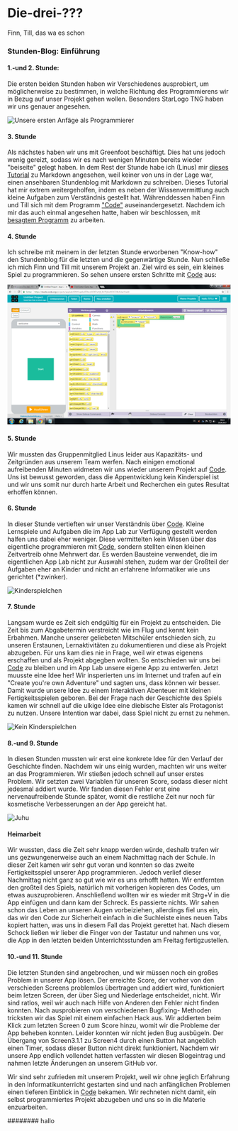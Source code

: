 # Die-drei-???
Finn, Till, das wa es schon

### Stunden-Blog: Einführung

#### 1.-und 2. Stunde:

Die ersten beiden Stunden haben wir Verschiedenes ausprobiert, um möglicherweise zu bestimmen, in welche Richtung des Programmierens wir in Bezug auf unser Projekt gehen wollen. Besonders StarLogo TNG haben wir uns genauer angesehen. 

![Unsere ersten Anfäge als Programmierer](https://github.com/tillcassens/Die-drei-/blob/master/bilder/Sc.%20Starlogo%20Anf%C3%A4nge.jpg)
 
 #### 3. Stunde
 
Als nächstes haben wir uns mit Greenfoot beschäftigt. Dies hat uns jedoch wenig gereizt, sodass wir es nach wenigen Minuten bereits wieder "beiseite" gelegt haben.
In dem Rest der Stunde habe ich (Linus) mir [dieses Tutorial](https://www.markdowntutorial.com/lesson/7/) zu Markdown angesehen, weil keiner von uns in der Lage war, einen ansehbaren Stundenblog mit Markdown zu schreiben. Dieses Tutorial hat mir extrem weitergeholfen, indem es neben der Wissenvermittlung auch kleine Aufgaben zum Verständnis gestellt hat. 
Währenddessen haben Finn und Till sich mit dem Programm ["Code"][Code] auseinandergesetzt. 
Nachdem ich mir das auch einmal angesehen hatte, haben wir beschlossen, mit [besagtem Programm][Code] zu arbeiten.

[Code]: https://code.org/

#### 4. Stunde

Ich schreibe mit meinem in der letzten Stunde erworbenen "Know-how" den Stundenblog für die letzten und die gegenwärtige Stunde.
Nun schließe ich mich Finn und Till mit unserem Projekt an. Ziel wird es sein, ein kleines Spiel zu programmieren.
So sehen unsere ersten Schritte mit [Code][Code] aus:

![Erste Schritte mit Code](https://github.com/tillcassens/Die-drei-/blob/master/bilder/code1.png)

#### 5. Stunde

Wir mussten das Gruppenmitglied Linus leider aus Kapazitäts- und Zeitgründen aus unserem Team werfen. Nach einigen emotional aufreibenden Minuten widmeten wir uns wieder unserem Projekt auf [Code][Code]. Uns ist bewusst geworden, dass die Appentwicklung kein Kinderspiel ist und wir uns somit nur durch harte Arbeit und Recherchen ein gutes Resultat erhoffen können.

#### 6. Stunde

In dieser Stunde vertieften wir unser Verständnis über [Code][Code]. Kleine Lernspiele und Aufgaben die im App Lab zur Verfügung gestellt werden halfen uns dabei eher weniger. Diese vermittelten kein Wissen über das eigentliche programmieren mit [Code][Code], sondern stellten einen kleinen Zeitvertreib ohne Mehrwert dar. Es werden Bausteine verwendet, die im eigentlichen App Lab nicht zur Auswahl stehen, zudem war der Großteil der Aufgaben eher an Kinder und nicht an erfahrene Informatiker wie uns gerichtet (*zwinker). 

![Kinderspielchen](https://github.com/tillcassens/Die-zwei/blob/master/bilder/App%20Lab%20Kinderspielchen.png)

#### 7. Stunde

Langsam wurde es Zeit sich endgültig für ein Projekt zu entscheiden. Die Zeit bis zum Abgabetermin verstreicht wie im Flug und kennt kein Erbahmen. Manche unserer geliebeten Mitschüler entschieden sich, zu unseren Erstaunen, Lernaktivitäten zu dokumentieren und diese als Projekt abzugeben. Für uns kam dies nie in Frage, weil wir etwas eigenens erschaffen und als Projekt abgegben wollten. So entschieden wir uns bei [Code][Code] zu bleiben und im App Lab unsere eigene App zu entwerfen. Jetzt muusste eine Idee her! Wir insperierten uns im Internet und trafen auf ein "Create you're own Adventure" und sagten uns, dass können wir besser. Damit wurde unsere Idee zu einem Interaktiven Abenteuer mit kleinen Fertigkeitsspielen geboren. Bei der Frage nach der Geschichte des Spiels kamen wir schnell auf die ulkige Idee eine diebische Elster als Protagonist zu nutzen. Unsere Intention war dabei, dass Spiel nicht zu ernst zu nehmen.

![Kein Kinderspielchen](https://github.com/tillcassens/Die-zwei/blob/master/bilder/Kein%20Kinderspielchen.png)

#### 8.-und 9. Stunde

In diesen Stunden mussten wir erst eine konkrete Idee für den Verlauf der Geschichte finden. Nachdem wir uns einig wurden, machten wir uns weiter an das Programmieren. Wir stießen jedoch schnell auf unser erstes Problem. Wir setzten zwei Variablen für unseren Score, sodass dieser nicht jedesmal addiert wurde. Wir fanden diesen Fehler erst eine nervenaufreibende Stunde später, womit die restliche Zeit nur noch für kosmetische Verbesserungen an der App gereicht hat.

![Juhu](https://github.com/tillcassens/Die-zwei/blob/master/bilder/Juhh.png)

#### Heimarbeit

Wir wussten, dass die Zeit sehr knapp werden würde, deshalb trafen wir uns gezwungenerweise auch an einem Nachmittag nach der Schule. In dieser Zeit kamen wir sehr gut voran und konnten so das zweite Fertigkeitsspiel unserer App programmieren. Jedoch verlief dieser Nachmittag nicht ganz so gut wie wir es uns erhofft hatten. Wir entfernten den großteil des Spiels, natürlich mit vorherigen kopieren des Codes, um etwas auszuprobieren. Anschließend wollten wir es wieder mit Strg+V in die App einfügen und dann kam der Schreck. Es passierte nichts. Wir sahen schon das Leben an unseren Augen vorbeiziehen, allerdings fiel uns ein, das wir den Code zur Sicherheit einfach in die Suchleiste eines neuen Tabs kopiert hatten, was uns in diesem Fall das Projekt gerettet hat. Nach diesem Schock ließen wir lieber die Finger von der Tastatur und nahmen uns vor, die App in den letzten beiden Unterrichtsstunden am Freitag fertigzustellen.

#### 10.-und 11. Stunde

Die letzten Stunden sind angebrochen, und wir müssen noch ein großes Problem in unserer App lösen. Der erreichte Score, der vorher von den verschieden Screens problemlos übertragen und addiert wird, funktioniert beim letzen Screen, der über Sieg und Niederlage entscheidet, nicht. Wir sind ratlos, weil wir auch nach Hilfe von Anderen den Fehler nicht finden konnten. Nach ausprobieren von verschiedenen Bugfixing- Methoden tricksten wir das Spiel mit einem einfachen Hack aus. Wir addierten beim Klick zum letzten Screen 0 zum Score hinzu, womit wir die Probleme der App beheben konnten. 
Leider konnten wir nicht jeden Bug ausbügeln. Der Übergang von Screen3.1.1 zu Screen4 durch einen Button hat angeblich einen Timer, sodass dieser Button nicht direkt funktioniert. 
Nachdem wir unsere App endlich vollendet hatten verfassten wir diesen Blogeintrag und nahmen letzte Änderungen an unserem GitHub vor.

Wir sind sehr zufrieden mit unserem Projekt, weil wir ohne jeglich Erfahrung in den Informatikunterricht gestarten sind und nach anfänglichen Problemen einen tieferen Einblick in [Code][Code] bekamen. Wir rechneten nicht damit, ein selbst programmiertes Projekt abzugeben und uns so in die Materie enzuarbeiten. 
 
 
 
 
 ######## hallo
 
